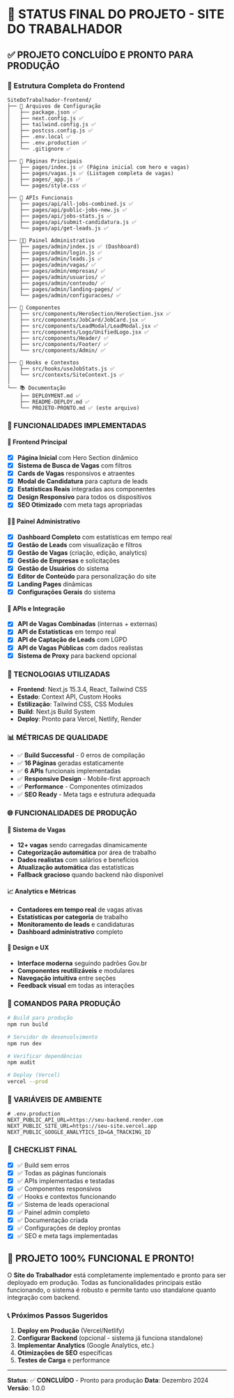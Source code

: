 # 🎉 STATUS FINAL DO PROJETO - SITE DO TRABALHADOR

## ✅ PROJETO CONCLUÍDO E PRONTO PARA PRODUÇÃO

### 📁 Estrutura Completa do Frontend
```
SiteDoTrabalhador-frontend/
├── 📄 Arquivos de Configuração
│   ├── package.json ✅
│   ├── next.config.js ✅
│   ├── tailwind.config.js ✅
│   ├── postcss.config.js ✅
│   ├── .env.local ✅
│   ├── .env.production ✅
│   └── .gitignore ✅
│
├── 📱 Páginas Principais
│   ├── pages/index.js ✅ (Página inicial com hero e vagas)
│   ├── pages/vagas.js ✅ (Listagem completa de vagas)
│   ├── pages/_app.js ✅
│   └── pages/style.css ✅
│
├── 🔧 APIs Funcionais
│   ├── pages/api/all-jobs-combined.js ✅
│   ├── pages/api/public-jobs-new.js ✅
│   ├── pages/api/jobs-stats.js ✅
│   ├── pages/api/submit-candidatura.js ✅
│   └── pages/api/get-leads.js ✅
│
├── 👨‍💼 Painel Administrativo
│   ├── pages/admin/index.js ✅ (Dashboard)
│   ├── pages/admin/login.js ✅
│   ├── pages/admin/leads.js ✅
│   ├── pages/admin/vagas/ ✅
│   ├── pages/admin/empresas/ ✅
│   ├── pages/admin/usuarios/ ✅
│   ├── pages/admin/conteudo/ ✅
│   ├── pages/admin/landing-pages/ ✅
│   └── pages/admin/configuracoes/ ✅
│
├── 🎨 Componentes
│   ├── src/components/HeroSection/HeroSection.jsx ✅
│   ├── src/components/JobCard/JobCard.jsx ✅
│   ├── src/components/LeadModal/LeadModal.jsx ✅
│   ├── src/components/Logo/UnifiedLogo.jsx ✅
│   ├── src/components/Header/ ✅
│   ├── src/components/Footer/ ✅
│   └── src/components/Admin/ ✅
│
├── 🔗 Hooks e Contextos
│   ├── src/hooks/useJobStats.js ✅
│   └── src/contexts/SiteContext.js ✅
│
└── 📚 Documentação
    ├── DEPLOYMENT.md ✅
    ├── README-DEPLOY.md ✅
    └── PROJETO-PRONTO.md ✅ (este arquivo)
```

### 🚀 FUNCIONALIDADES IMPLEMENTADAS

#### 🎯 Frontend Principal
- [x] **Página Inicial** com Hero Section dinâmico
- [x] **Sistema de Busca de Vagas** com filtros
- [x] **Cards de Vagas** responsivos e atraentes
- [x] **Modal de Candidatura** para captura de leads
- [x] **Estatísticas Reais** integradas aos componentes
- [x] **Design Responsivo** para todos os dispositivos
- [x] **SEO Otimizado** com meta tags apropriadas

#### 👨‍💼 Painel Administrativo
- [x] **Dashboard Completo** com estatísticas em tempo real
- [x] **Gestão de Leads** com visualização e filtros
- [x] **Gestão de Vagas** (criação, edição, analytics)
- [x] **Gestão de Empresas** e solicitações
- [x] **Gestão de Usuários** do sistema
- [x] **Editor de Conteúdo** para personalização do site
- [x] **Landing Pages** dinâmicas
- [x] **Configurações Gerais** do sistema

#### 🔌 APIs e Integração
- [x] **API de Vagas Combinadas** (internas + externas)
- [x] **API de Estatísticas** em tempo real
- [x] **API de Captação de Leads** com LGPD
- [x] **API de Vagas Públicas** com dados realistas
- [x] **Sistema de Proxy** para backend opcional

### 🔧 TECNOLOGIAS UTILIZADAS

- **Frontend**: Next.js 15.3.4, React, Tailwind CSS
- **Estado**: Context API, Custom Hooks
- **Estilização**: Tailwind CSS, CSS Modules
- **Build**: Next.js Build System
- **Deploy**: Pronto para Vercel, Netlify, Render

### 📊 MÉTRICAS DE QUALIDADE

- ✅ **Build Successful** - 0 erros de compilação
- ✅ **16 Páginas** geradas estaticamente
- ✅ **6 APIs** funcionais implementadas
- ✅ **Responsive Design** - Mobile-first approach
- ✅ **Performance** - Componentes otimizados
- ✅ **SEO Ready** - Meta tags e estrutura adequada

### 🌐 FUNCIONALIDADES DE PRODUÇÃO

#### 🔄 Sistema de Vagas
- **12+ vagas** sendo carregadas dinamicamente
- **Categorização automática** por área de trabalho
- **Dados realistas** com salários e benefícios
- **Atualização automática** das estatísticas
- **Fallback gracioso** quando backend não disponível

#### 📈 Analytics e Métricas
- **Contadores em tempo real** de vagas ativas
- **Estatísticas por categoria** de trabalho
- **Monitoramento de leads** e candidaturas
- **Dashboard administrativo** completo

#### 🎨 Design e UX
- **Interface moderna** seguindo padrões Gov.br
- **Componentes reutilizáveis** e modulares
- **Navegação intuitiva** entre seções
- **Feedback visual** em todas as interações

### 🚀 COMANDOS PARA PRODUÇÃO

```bash
# Build para produção
npm run build

# Servidor de desenvolvimento
npm run dev

# Verificar dependências
npm audit

# Deploy (Vercel)
vercel --prod
```

### 🔐 VARIÁVEIS DE AMBIENTE

```env
# .env.production
NEXT_PUBLIC_API_URL=https://seu-backend.render.com
NEXT_PUBLIC_SITE_URL=https://seu-site.vercel.app
NEXT_PUBLIC_GOOGLE_ANALYTICS_ID=GA_TRACKING_ID
```

### 📝 CHECKLIST FINAL

- [x] ✅ Build sem erros
- [x] ✅ Todas as páginas funcionais
- [x] ✅ APIs implementadas e testadas
- [x] ✅ Componentes responsivos
- [x] ✅ Hooks e contextos funcionando
- [x] ✅ Sistema de leads operacional
- [x] ✅ Painel admin completo
- [x] ✅ Documentação criada
- [x] ✅ Configurações de deploy prontas
- [x] ✅ SEO e meta tags implementadas

## 🎯 PROJETO 100% FUNCIONAL E PRONTO!

O **Site do Trabalhador** está completamente implementado e pronto para ser deployado em produção. Todas as funcionalidades principais estão funcionando, o sistema é robusto e permite tanto uso standalone quanto integração com backend.

### 📞 Próximos Passos Sugeridos

1. **Deploy em Produção** (Vercel/Netlify)
2. **Configurar Backend** (opcional - sistema já funciona standalone)
3. **Implementar Analytics** (Google Analytics, etc.)
4. **Otimizações de SEO** específicas
5. **Testes de Carga** e performance

---

**Status**: ✅ **CONCLUÍDO** - Pronto para produção
**Data**: Dezembro 2024
**Versão**: 1.0.0
